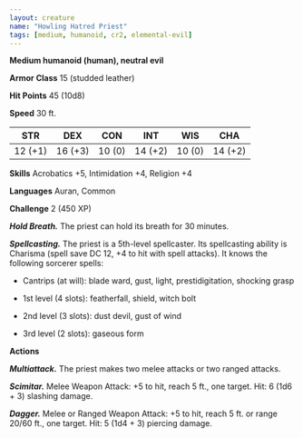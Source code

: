 ```yaml
---
layout: creature
name: "Howling Hatred Priest"
tags: [medium, humanoid, cr2, elemental-evil]
---
```


**Medium humanoid (human), neutral evil**

**Armor Class** 15 (studded leather)

**Hit Points** 45 (10d8)

**Speed** 30 ft.

|   STR   |   DEX   |   CON   |   INT   |   WIS   |   CHA   |
|:-----:|:-----:|:-----:|:-----:|:-----:|:-----:|
| 12 (+1) | 16 (+3) | 10 (0) | 14 (+2) | 10 (0) | 14 (+2) |

**Skills** Acrobatics +5, Intimidation +4, Religion +4

**Languages** Auran, Common

**Challenge** 2 (450 XP)

***Hold Breath.*** The priest can hold its breath for 30 minutes.

***Spellcasting.*** The priest is a 5th-level spellcaster. Its spellcasting ability is Charisma (spell save DC 12, +4 to hit with spell attacks). It knows the following sorcerer spells:

* Cantrips (at will): blade ward, gust, light, prestidigitation, shocking grasp

* 1st level (4 slots): featherfall, shield, witch bolt

* 2nd level (3 slots): dust devil, gust of wind

* 3rd level (2 slots): gaseous form

**Actions**

***Multiattack.*** The priest makes two melee attacks or two ranged attacks.

***Scimitar.*** Melee Weapon Attack: +5 to hit, reach 5 ft., one target. Hit: 6 (1d6 + 3) slashing damage.

***Dagger.*** Melee or Ranged Weapon Attack: +5 to hit, reach 5 ft. or range 20/60 ft., one target. Hit: 5 (1d4 + 3) piercing damage.

